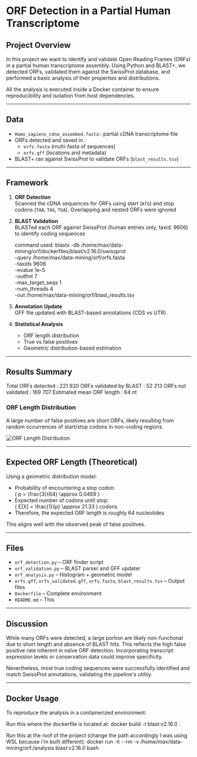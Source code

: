 # ORF Detection in a Partial Human Transcriptome

## Project Overview

In this project we want to identify and validate Open Reading Frames (ORFs) in a partial human transcriptome assembly. Using Python and BLAST+, we detected ORFs, validated them against the SwissProt database, and performed a basic analysis of their properties and distributions.

All the analysis is executed inside a Docker container to ensure reproducibility and isolation from host dependencies.

---

## Data

- `Homo_sapiens_cdna_assembed.fasta` : partial cDNA transcriptome file 
- ORFs detected and saved in :
  - `orfs.fasta` (multi-fasta of sequences)
  - `orfs.gff` (locations and metadata)
- BLAST+ ran against SwissProt to validate ORFs (`blast_results.tsv`)

---

## Framework

1. **ORF Detection**  
   Scanned the cDNA sequences for ORFs using start (`ATG`) and stop codons (`TAA`, `TAG`, `TGA`). Overlapping and nested ORFs were ignored

2. **BLAST Validation**  
   BLASTed each ORF against SwissProt (human entries only, taxid: 9606) to identify coding sequences

   command used: blastx -db /home/max/data-mining/orf/dockerfiles/blast/v2.16.0/swissprot \
       -query /home/max/data-mining/orf/orfs.fasta \
       -taxids 9606 \
       -evalue 1e-5 \
       -outfmt 7 \
       -max_target_seqs 1 \
       -num_threads 4 \
       -out /home/max/data-mining/orf/blast_results.tsv

3. **Annotation Update**  
   GFF file updated with BLAST-based annotations (CDS vs UTR).

4. **Statistical Analysis**  
   - ORF length distribution
   - True vs false positives
   - Geometric distribution-based estimation

---

## Results Summary

Total ORFs detected : 221 920
ORFs validated by BLAST : 52 213
ORFs not validated : 169 707
Estimated mean ORF length : 64 nt

### ORF Length Distribution

A large number of false positives are short ORFs, likely resulting from random occurrences of start/stop codons in non-coding regions.

![ORF Length Distribution](orf/orf_length_distribution.png)

---

## Expected ORF Length (Theoretical)

Using a geometric distribution model:

- Probability of encountering a stop codon:  
  \( p = \frac{3}{64} \approx 0.0469 \)
- Expected number of codons until stop:  
  \( E[X] = \frac{1}{p} \approx 21.33 \) codons  
- Therefore, the expected ORF length is roughly 64 nucleotides

This aligns well with the observed peak of false positives.

---

## Files 

- `orf_detection.py` – ORF finder script
- `orf_validation.py` – BLAST parser and GFF updater
- `orf_analysis.py` – Histogram + geometric model
- `orfs.gff`, `orfs_validated.gff`, `orfs.fasta`, `blast_results.tsv` – Output files
- `Dockerfile` – Complete environment
- `README.md` – This

---

## Discussion

While many ORFs were detected, a large portion are likely non-functional due to short length and absence of BLAST hits. This reflects the high false positive rate inherent in naïve ORF detection. Incorporating transcript expression levels or conservation data could improve specificity.

Nevertheless, most true coding sequences were successfully identified and match SwissProt annotations, validating the pipeline's utility.

---

## Docker Usage

To reproduce the analysis in a containerized environment:


Run this where the dockerfile is located at:
docker build -t blast:v2.16.0 .

Run this at the roof of the project (change the path accordingly I was using WSL because i'm built different):
docker run -it --rm -v /home/max/data-mining/orf:/analysis blast:v2.16.0 bash

```bash
